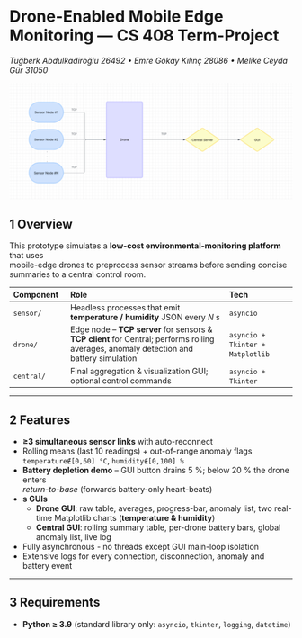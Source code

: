# Drone-Enabled Mobile Edge Monitoring — CS 408 Term-Project  
*Tuğberk Abdulkadiroğlu 26492 • Emre Gökay Kılınç 28086 • Melike Ceyda Gür 31050*

<div align="center">
  <img src="docs/arch_diagram.png" width="650" alt="Architecture Diagram"/>
</div>

## 1  Overview
This prototype simulates a **low-cost environmental-monitoring platform** that uses  
mobile-edge drones to preprocess sensor streams before sending concise summaries to a
central control room.

Component&nbsp;&nbsp;| Role | Tech
:---|:---|:---
`sensor/` | Headless processes that emit **temperature / humidity** JSON every *N* s | `asyncio`
`drone/`  | Edge node – **TCP server** for sensors & **TCP client** for Central; performs rolling averages, anomaly detection and battery simulation | `asyncio + Tkinter + Matplotlib`
`central/` | Final aggregation & visualization GUI; optional control commands | `asyncio + Tkinter`

---

## 2  Features
* **≥3 simultaneous sensor links** with auto-reconnect
* Rolling means (last 10 readings) + out-of-range anomaly flags  
  `temperature∉[0,60] °C`, `humidity∉[0,100] %`
* **Battery depletion demo** – GUI button drains 5 %; below 20 % the drone enters  
  *return-to-base* (forwards battery-only heart-beats)
* **s GUIs**
  * **Drone GUI**: raw table, averages, progress-bar, anomaly list, two real-time
    Matplotlib charts (**temperature & humidity**)
  * **Central GUI**: rolling summary table, per-drone battery bars, global anomaly list, live log
* Fully asynchronous - no threads except GUI main-loop isolation
* Extensive logs for every connection, disconnection, anomaly and battery event

---

## 3  Requirements
* **Python ≥ 3.9** (standard library only: `asyncio`, `tkinter`, `logging`, `datetime`)
